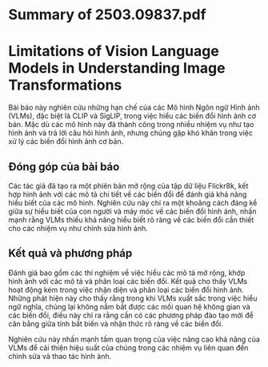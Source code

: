# Summary of 2503.09837.pdf

# Limitations of Vision Language Models in Understanding Image Transformations

Bài báo này nghiên cứu những hạn chế của các Mô hình Ngôn ngữ Hình ảnh (VLMs), đặc biệt là CLIP và SigLIP, trong việc hiểu các biến đổi hình ảnh cơ bản. Mặc dù các mô hình này đã thành công trong nhiều nhiệm vụ như tạo hình ảnh và trả lời câu hỏi hình ảnh, nhưng chúng gặp khó khăn trong việc xử lý các biến đổi hình ảnh cơ bản.

## Đóng góp của bài báo

Các tác giả đã tạo ra một phiên bản mở rộng của tập dữ liệu Flickr8k, kết hợp hình ảnh với các mô tả chi tiết về các biến đổi để đánh giá khả năng hiểu biết của các mô hình. Nghiên cứu này chỉ ra một khoảng cách đáng kể giữa sự hiểu biết của con người và máy móc về các biến đổi hình ảnh, nhấn mạnh rằng VLMs thiếu khả năng hiểu biết rõ ràng về các biến đổi cần thiết cho các nhiệm vụ như chỉnh sửa hình ảnh.

## Kết quả và phương pháp

Đánh giá bao gồm các thí nghiệm về việc hiểu các mô tả mở rộng, khớp hình ảnh với các mô tả và phân loại các biến đổi. Kết quả cho thấy VLMs hoạt động kém trong việc nhận diện và phân loại các biến đổi hình ảnh. Những phát hiện này cho thấy rằng trong khi VLMs xuất sắc trong việc hiểu ngữ nghĩa, chúng lại không nắm bắt được các mối quan hệ không gian và các biến đổi, điều này chỉ ra rằng cần có các phương pháp đào tạo mới để cân bằng giữa tính bất biến và nhận thức rõ ràng về các biến đổi.

Nghiên cứu này nhấn mạnh tầm quan trọng của việc nâng cao khả năng của VLMs để cải thiện hiệu suất của chúng trong các nhiệm vụ liên quan đến chỉnh sửa và thao tác hình ảnh.
